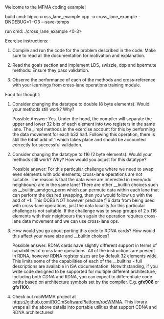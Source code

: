 Welcome to the MFMA coding example!

build cmd:
hipcc cross_lane_example.cpp -o cross_lane_example -DNDEBUG=1 -O3 --save-temps

run cmd:
./cross_lane_example <0-3>

Exercise instructions:
1. Compile and run the code for the problem described in the code. Make sure to read all the documentation for motivation and explanation.

2. Read the goals section and implement LDS, swizzle, dpp and bpermute methods. Ensure they pass validation.

3. Observe the performance of each of the methods and cross-reference with your learnings from cross-lane operations training module.

Food for thought:

1. Consider changing the datatype to double (8 byte elements). Would your methods still work? Why?

    Possible Answer: Yes. Under the hood, the compiler will separate the upper and lower 32 bits of each element into two registers in the same lane. The _impl methods
    in the exercise account for this by performing the data movement for each b32 half. Following this operation, there is still the 64bit add of 1 which takes place and
    should be accounted correctly for successful validation. 

2. Consider changing the datatype to f16 (2 byte elements). Would your methods still work? Why? How would you adjust for this datatype?

    Possible answer: For this particular challenge where we need to swap even elements with odd elements, cross-lane operations are not suitable. The reason is that
    the data were are interested in (even/odd neighbours) are in the same lane! There are other __builtin choices such as __builtin_amdgcn_perm which can permute data
    within each lane that can perform the desired swapping, then you would follow up with the add of +1. This DOES NOT however preclude f16 data from being used with
    cross-lane operations, just the data locality for this particular challenge is not suitable. If the challenge was to swap groups of 2 x f16 elements with
    their neighbours then again the operation requires cross-lane data movement and we can use cross-lane ops.

3. How would you go about porting this code to RDNA cards? How would this affect your wave size and __builtin choices?

    Possible answer: RDNA cards have slightly different support in terms of capabilities of cross lane operations. All of the instructions are present in RDNA, however 
    RDNA register sizes are by default 32 elements wide. This limits some of the capabilities of each of the __builtins - full descriptions are available in ISA
    documentation. Notwithstanding, if you write code designed to be supported for multiple different architecture, including both CDNA and RDNA, you can expect to differentiate code paths based on architecture symbols set by the compiler. E.g. __gfx908__ or __gfx1100__.

4. Check out rocWMMA project at https://github.com/ROCmSoftwarePlatform/rocWMMA. This library wraps all the above details into portable utilities that support CDNA and RDNA
    architectures!